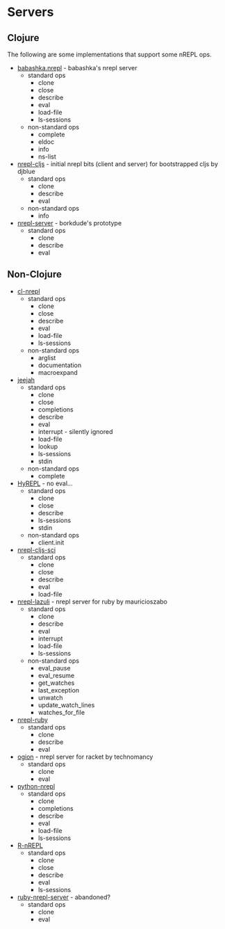 # Servers

## Clojure

The following are some implementations that support some nREPL ops.

* [babashka.nrepl](https://github.com/babashka/babashka.nrepl) -
  babashka's nrepl server
  * standard ops
    * clone
    * close
    * describe
    * eval
    * load-file
    * ls-sessions
  * non-standard ops
    * complete
    * eldoc
    * info
    * ns-list
* [nrepl-cljs](https://github.com/djblue/nrepl-cljs) - initial nrepl
  bits (client and server) for bootstrapped cljs by djblue
  * standard ops
    * clone
    * describe
    * eval
  * non-standard ops
    * info
* [nrepl-server](https://github.com/borkdude/nrepl-server) -
  borkdude's prototype
  * standard ops
    * clone
    * describe
    * eval

## Non-Clojure

* [cl-nrepl](https://github.com/sjl/cl-nrepl)
  * standard ops
    * clone
    * close
    * describe
    * eval
    * load-file
    * ls-sessions
  * non-standard ops
    * arglist
    * documentation
    * macroexpand
* [jeejah](https://gitlab.com/technomancy/jeejah)
  * standard ops
    * clone
    * close
    * completions
    * describe
    * eval
    * interrupt - silently ignored
    * load-file
    * lookup
    * ls-sessions
    * stdin
  * non-standard ops
    * complete
* [HyREPL](https://github.com/allison-casey/HyREPL) - no eval...
  * standard ops
    * clone
    * close
    * describe
    * ls-sessions
    * stdin
  * non-standard ops
    * client.init
* [nrepl-cljs-sci](https://github.com/viesti/nrepl-cljs-sci)
  * standard ops
    * clone
    * close
    * describe
    * eval
    * load-file
* [nrepl-lazuli](https://gitlab.com/clj-editors/nrepl-lazuli) - nrepl
  server for ruby by mauricioszabo
  * standard ops
    * clone
    * describe
    * eval
    * interrupt
    * load-file
    * ls-sessions
  * non-standard ops
    * eval_pause
    * eval_resume
    * get_watches
    * last_exception
    * unwatch
    * update_watch_lines
    * watches_for_file
* [nrepl-ruby](https://github.com/delonnewman/nrepl-ruby)
  * standard ops
    * clone
    * describe
    * eval
* [ogion](https://gitlab.com/technomancy/ogion) - nrepl server for
  racket by technomancy
  * standard ops
    * clone
    * eval
* [python-nrepl](https://gitlab.com/sasanidas/python-nrepl)
  * standard ops
    * clone
    * completions
    * describe
    * eval
    * load-file
    * ls-sessions
* [R-nREPL](https://github.com/vspinu/R-nREPL)
  * standard ops
    * clone
    * close
    * describe
    * eval
    * ls-sessions
* [ruby-nrepl-server](https://github.com/chrisblatchley/ruby-nrepl-server) -
  abandoned?
  * standard ops
    * clone
    * eval

